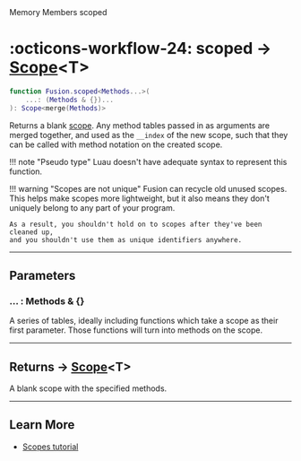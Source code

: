 <nav class="fusiondoc-api-breadcrumbs">
	<span>Memory</span>
	<span>Members</span>
	<span>scoped</span>
</nav>

<h1 class="fusiondoc-api-header" markdown>
	<span class="fusiondoc-api-icon" markdown>:octicons-workflow-24:</span>
	<span class="fusiondoc-api-name">scoped</span>
	<span class="fusiondoc-api-type">
		-> <a href="../../types/scope">Scope</a>&lt;T&gt;
	</span>
</h1>

```Lua
function Fusion.scoped<Methods...>(
	...: (Methods & {})...
): Scope<merge(Methods)>
```

Returns a blank [scope](../../types/scope). Any method tables passed in as
arguments are merged together, and used as the `__index` of the new scope, such
that they can be called with method notation on the created scope.

!!! note "Pseudo type"
	Luau doesn't have adequate syntax to represent this function.

!!! warning "Scopes are not unique"
	Fusion can recycle old unused scopes. This helps make scopes more
	lightweight, but it also means they don't uniquely belong to any part of
	your program.

	As a result, you shouldn't hold on to scopes after they've been cleaned up,
	and you shouldn't use them as unique identifiers anywhere.

-----

## Parameters

<h3 markdown>
	...
	<span class="fusiondoc-api-type">
		: Methods & {}
	</span>
</h3>

A series of tables, ideally including functions which take a scope as their
first parameter. Those functions will turn into methods on the scope.

-----

<h2 markdown>
	Returns
	<span class="fusiondoc-api-type">
		-> <a href="../../types/scope">Scope</a>&lt;T&gt;
	</span>
</h2>

A blank scope with the specified methods.

-----

## Learn More

- [Scopes tutorial](../../../../tutorials/fundamentals/scopes)